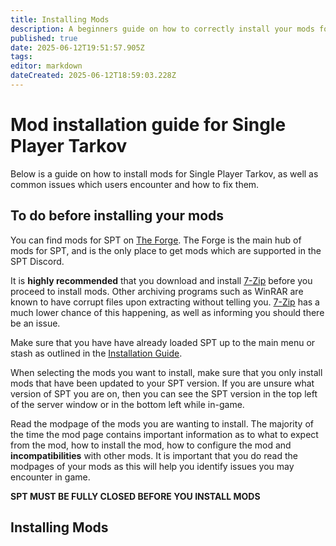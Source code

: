```yaml
---
title: Installing Mods
description: A beginners guide on how to correctly install your mods for Single Player Tarkov.
published: true
date: 2025-06-12T19:51:57.905Z
tags: 
editor: markdown
dateCreated: 2025-06-12T18:59:03.228Z
---
```


# Mod installation guide for Single Player Tarkov
Below is a guide on how to install mods for Single Player Tarkov, as well as common issues which users encounter and how to fix them.

## To do before installing your mods
You can find mods for SPT on [The Forge](https://forge.sp-tarkov.com/). The Forge is the main hub of mods for SPT, and is the only place to get mods which are supported in the SPT Discord.

It is **highly recommended** that you download and install [7-Zip](https://www.7-zip.org/) before you proceed to install mods. Other archiving programs such as WinRAR are known to have corrupt files upon extracting without telling you. [7-Zip](https://www.7-zip.org/) has a much lower chance of this happening, as well as informing you should there be an issue.

Make sure that you have have already loaded SPT up to the main menu or stash as outlined in the [Installation Guide](/Installation_Guide).

When selecting the mods you want to install, make sure that you only install mods that have been updated to your SPT version. If you are unsure what version of SPT you are on, then you can see the SPT version in the top left of the server window or in the bottom left while in-game.

Read the modpage of the mods you are wanting to install. The majority of the time the mod page contains important information as to what to expect from the mod, how to install the mod, how to configure the mod and **incompatibilities** with other mods. It is important that you do read the modpages of your mods as this will help you identify issues you may encounter in game.

**SPT MUST BE FULLY CLOSED BEFORE YOU INSTALL MODS**


## Installing Mods
